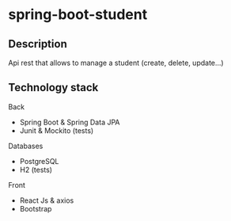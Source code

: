 # spring-boot-student

## Description

Api rest that allows to manage a student (create, delete, update...)

## Technology stack

Back 
  * Spring Boot & Spring Data JPA
  * Junit & Mockito (tests)

Databases
  * PostgreSQL
  * H2 (tests)

Front
  * React Js & axios
  * Bootstrap  
